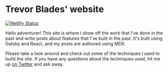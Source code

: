 # Trevor Blades' website

[![Netlify Status](https://api.netlify.com/api/v1/badges/506b0fa2-e00c-4503-ae8d-b301fedbaad4/deploy-status)](https://app.netlify.com/sites/confident-pasteur-f08efe/deploys)

Hello adventurer! This site is where I show off the work that I've done in the past and write posts about features that I've built in the past. It's built using Gatsby and React, and my posts are authored using MDX.

Please take a look around and check out some of the techniques I used to build the site. If you have any questions about the techniques used, hit me up [on Twitter](https://twitter.com/trevorblades) and ask away.
